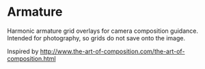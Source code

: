 # Armature
Harmonic armature grid overlays for camera composition guidance. Intended for photography, so grids do not save onto the image.

Inspired by http://www.the-art-of-composition.com/the-art-of-composition.html
